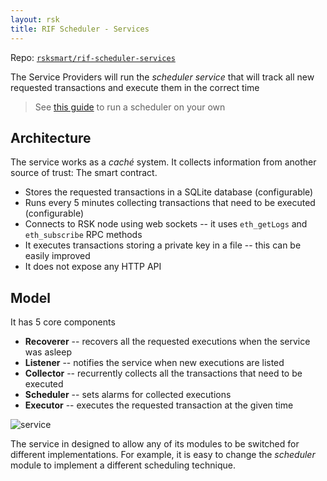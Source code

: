 ```yaml
---
layout: rsk
title: RIF Scheduler - Services
---
```


Repo: [`rsksmart/rif-scheduler-services`](https://github.com/rsksmart/rif-scheduler-services)

The Service Providers will run the _scheduler service_ that will
track all new requested transactions and execute them in the correct time

> See [this guide](../run) to run a scheduler on your own

## Architecture

The service works as a _caché_ system.
It collects information from another source of trust: The smart contract.

- Stores the requested transactions in a SQLite database (configurable)
- Runs every 5 minutes collecting transactions that
  need to be executed (configurable)
- Connects to RSK node using web sockets --
  it uses `eth_getLogs` and `eth_subscribe` RPC methods
- It executes transactions storing a private key in a file --
  this can be easily improved
- It does not expose any HTTP API

## Model

It has 5 core components

- **Recoverer** --
  recovers all the requested executions when the service was asleep
- **Listener** --
  notifies the service when new executions are listed
- **Collector** --
  recurrently collects all the transactions that need to be executed
- **Scheduler** --
  sets alarms for collected executions
- **Executor** --
  executes the requested transaction at the given time

![service](../assets/img/service.png)

The service in designed to allow any of its modules
to be switched for different implementations.
For example, it is easy to change the _scheduler_ module to
implement a different scheduling technique.
